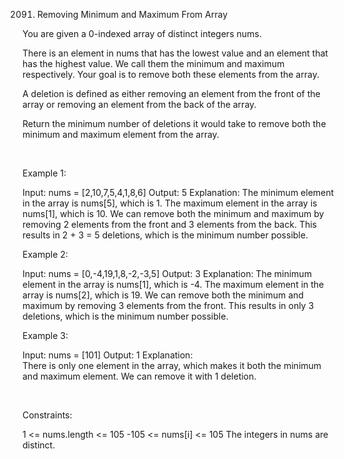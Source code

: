 2091. Removing Minimum and Maximum From Array

You are given a 0-indexed array of distinct integers nums.

There is an element in nums that has the lowest value and an element that has the highest value. We call them the minimum and maximum respectively. Your goal is to remove both these elements from the array.

A deletion is defined as either removing an element from the front of the array or removing an element from the back of the array.

Return the minimum number of deletions it would take to remove both the minimum and maximum element from the array.

 

Example 1:

Input: nums = [2,10,7,5,4,1,8,6]
Output: 5
Explanation: 
The minimum element in the array is nums[5], which is 1.
The maximum element in the array is nums[1], which is 10.
We can remove both the minimum and maximum by removing 2 elements from the front and 3 elements from the back.
This results in 2 + 3 = 5 deletions, which is the minimum number possible.


Example 2:

Input: nums = [0,-4,19,1,8,-2,-3,5]
Output: 3
Explanation: 
The minimum element in the array is nums[1], which is -4.
The maximum element in the array is nums[2], which is 19.
We can remove both the minimum and maximum by removing 3 elements from the front.
This results in only 3 deletions, which is the minimum number possible.


Example 3:

Input: nums = [101]
Output: 1
Explanation:  
There is only one element in the array, which makes it both the minimum and maximum element.
We can remove it with 1 deletion.


 

Constraints:

1 <= nums.length <= 105
-105 <= nums[i] <= 105
The integers in nums are distinct.